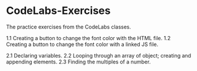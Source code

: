 # CodeLabs-Exercises
The practice exercises from the CodeLabs classes.

1.1 Creating a button to change the font color with the HTML file.
1.2 Creating a button to change the font color with a linked JS file.

2.1 Declaring variables.
2.2 Looping through an array of object; creating and appending elements. 
2.3 Finding the multiples of a number. 
